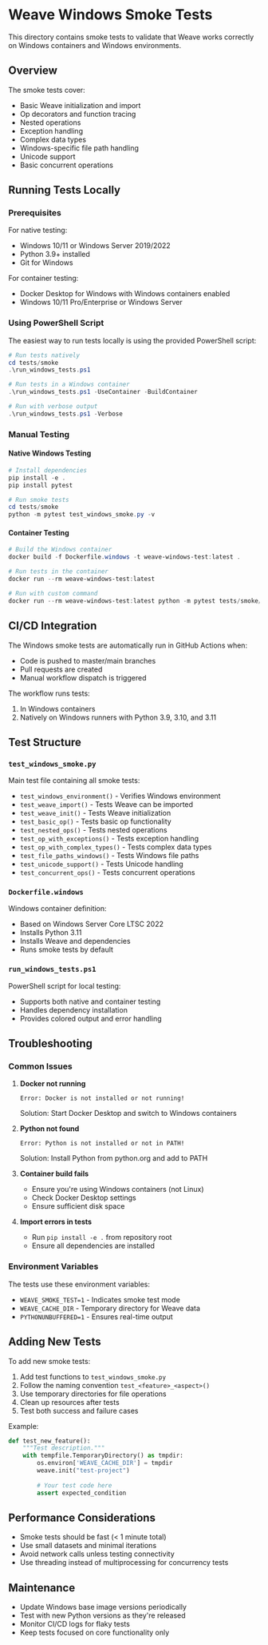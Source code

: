 # Weave Windows Smoke Tests

This directory contains smoke tests to validate that Weave works correctly on Windows containers and Windows environments.

## Overview

The smoke tests cover:
- Basic Weave initialization and import
- Op decorators and function tracing
- Nested operations
- Exception handling
- Complex data types
- Windows-specific file path handling
- Unicode support
- Basic concurrent operations

## Running Tests Locally

### Prerequisites

For native testing:
- Windows 10/11 or Windows Server 2019/2022
- Python 3.9+ installed
- Git for Windows

For container testing:
- Docker Desktop for Windows with Windows containers enabled
- Windows 10/11 Pro/Enterprise or Windows Server

### Using PowerShell Script

The easiest way to run tests locally is using the provided PowerShell script:

```powershell
# Run tests natively
cd tests/smoke
.\run_windows_tests.ps1

# Run tests in a Windows container
.\run_windows_tests.ps1 -UseContainer -BuildContainer

# Run with verbose output
.\run_windows_tests.ps1 -Verbose
```

### Manual Testing

#### Native Windows Testing

```powershell
# Install dependencies
pip install -e .
pip install pytest

# Run smoke tests
cd tests/smoke
python -m pytest test_windows_smoke.py -v
```

#### Container Testing

```powershell
# Build the Windows container
docker build -f Dockerfile.windows -t weave-windows-test:latest .

# Run tests in the container
docker run --rm weave-windows-test:latest

# Run with custom command
docker run --rm weave-windows-test:latest python -m pytest tests/smoke/test_windows_smoke.py -v --tb=short
```

## CI/CD Integration

The Windows smoke tests are automatically run in GitHub Actions when:
- Code is pushed to master/main branches
- Pull requests are created
- Manual workflow dispatch is triggered

The workflow runs tests:
1. In Windows containers
2. Natively on Windows runners with Python 3.9, 3.10, and 3.11

## Test Structure

### `test_windows_smoke.py`
Main test file containing all smoke tests:
- `test_windows_environment()` - Verifies Windows environment
- `test_weave_import()` - Tests Weave can be imported
- `test_weave_init()` - Tests Weave initialization
- `test_basic_op()` - Tests basic op functionality
- `test_nested_ops()` - Tests nested operations
- `test_op_with_exceptions()` - Tests exception handling
- `test_op_with_complex_types()` - Tests complex data types
- `test_file_paths_windows()` - Tests Windows file paths
- `test_unicode_support()` - Tests Unicode handling
- `test_concurrent_ops()` - Tests concurrent operations

### `Dockerfile.windows`
Windows container definition:
- Based on Windows Server Core LTSC 2022
- Installs Python 3.11
- Installs Weave and dependencies
- Runs smoke tests by default

### `run_windows_tests.ps1`
PowerShell script for local testing:
- Supports both native and container testing
- Handles dependency installation
- Provides colored output and error handling

## Troubleshooting

### Common Issues

1. **Docker not running**
   ```
   Error: Docker is not installed or not running!
   ```
   Solution: Start Docker Desktop and switch to Windows containers

2. **Python not found**
   ```
   Error: Python is not installed or not in PATH!
   ```
   Solution: Install Python from python.org and add to PATH

3. **Container build fails**
   - Ensure you're using Windows containers (not Linux)
   - Check Docker Desktop settings
   - Ensure sufficient disk space

4. **Import errors in tests**
   - Run `pip install -e .` from repository root
   - Ensure all dependencies are installed

### Environment Variables

The tests use these environment variables:
- `WEAVE_SMOKE_TEST=1` - Indicates smoke test mode
- `WEAVE_CACHE_DIR` - Temporary directory for Weave data
- `PYTHONUNBUFFERED=1` - Ensures real-time output

## Adding New Tests

To add new smoke tests:

1. Add test functions to `test_windows_smoke.py`
2. Follow the naming convention `test_<feature>_<aspect>()`
3. Use temporary directories for file operations
4. Clean up resources after tests
5. Test both success and failure cases

Example:
```python
def test_new_feature():
    """Test description."""
    with tempfile.TemporaryDirectory() as tmpdir:
        os.environ['WEAVE_CACHE_DIR'] = tmpdir
        weave.init("test-project")
        
        # Your test code here
        assert expected_condition
```

## Performance Considerations

- Smoke tests should be fast (< 1 minute total)
- Use small datasets and minimal iterations
- Avoid network calls unless testing connectivity
- Use threading instead of multiprocessing for concurrency tests

## Maintenance

- Update Windows base image versions periodically
- Test with new Python versions as they're released
- Monitor CI/CD logs for flaky tests
- Keep tests focused on core functionality only 